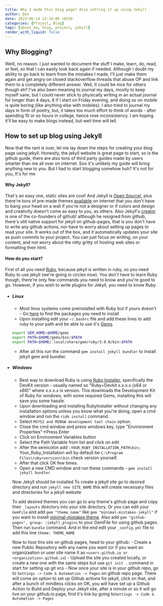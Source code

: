 ```yaml
---
title: Why I made this blog page? Also setting it up using Jekyll
author: Dev
date: 2023-06-14 22:10:00 +0530
categories: [Project, Blog]
tags: [about_me, blog, project, jekyll]
render_with_liquid: false
---
```


## Why Blogging?
Welll, no reason. I just wanted to document the stuff I make, learn, do, read, or feel, so that I can easily look back again if needed. Although I doubt my ability to go back to learn from the mistakes I made, I'll just make them again and get angry on closed stackoverflow threads that abuse OP and link them to a completely different answer. 
Well, It could be nice for others though eh? 
I've also been meaning to journal my days, mostly to keep myself sane, but I could never stick to physically writing in an actual journal for longer than 4 days, 6 if I start on Friday evening, and doing so on mobile is quite boring (like anything else with mobiles). I also tried to journal my days in form of poetry, but, it takes too much effort to think of words - after spending 10 or so hours in college, hence rose inconsistency. I am hoping it'll be easy to make blogs instead, but well time will tell.

## How to set up blog using Jekyll
Now that the rant is over, let me lay down the steps for creating your blog page using jekyll. Honestly, the jekyll website is great page to start, so is the github guide, there are also tons of third party guides made by users smarter than me all over on internet. Soo it's unlikely my guide will bring anything new to you. But I had to start blogging somehow huh? It's not for you, It's for me

#### Why Jekyll? 
That's an easy one, static sites are cool! And Jekyll is [Open Source!](https://github.com/jekyll/jekyll), plus there're tons of pre-made themes [available](https://github.com/topics/jekyll-theme) on internet that you don't have to bang your head on a wall if you're not a designer or if colors and design and creativity doesn't come as easy to you, as others. Also Jekyll's [creator](https://en.wikipedia.org/wiki/Tom_Preston-Werner#) is one of the co-founders of github! although he resigned from github, there's still native support for jekyll on github-pages, that is you don't have to write any github actions, nor have to worry about setting up pages to read your site. It works out of the box, and it automatically updates your site as push commits to your project. You can just focus on writing, on your content, and not worry about the nitty gritty of hosting web sites or formatting their html. 

#### How do you start?
First of all you need [Ruby](https://www.ruby-lang.org/en/), because jekyll is written in ruby, so you need Ruby to use jekyll (we're going in circles now). You don't have to learn Ruby though, there're only few commands you need to know and you're good to go. However, if you wish to write plugins for Jekyll, you need to know Ruby.
- ##### Linux
    - Most linux systems come preinstalled with Ruby but if yours doesn't - Go [here](https://www.ruby-lang.org/en/documentation/installation/#package-management-systems) to find the packages you need to install
    - Upon installing edit your ``~/.bashrc`` file and add these lines to add ruby to your path and be able to use it's [Gems](https://guides.rubygems.org/what-is-a-gem/). 
    ``` bash
    export GEM_HOME=$HOME/gems
    export PATH=$HOME/gems/bin:$PATH
    export PATH=$HOME/.local/share/gem/ruby/3.0.0/bin:$PATH
    ```
    - After all this run the command ``gem install jekyll bundler`` to install jekyll gem and bundler.
- ##### Windows
    - Best way to download Ruby is using [Ruby Installer](https://rubyinstaller.org/downloads), specifically the DevKit version - usually named so "Ruby+Devkit x.x.x.x (x64 or x86)" where x.x.x.x is version. This downloads the Development Kit of Ruby for windows, with some required Gems, installing this will save you some hassle.
    - Upon downloading and installing RubyInstaller without changing any installation options unless you know what you're doing, open a cmd window and run the ``ridk install`` command.
    - Select ``MSYS2 and MINGW development tool chain`` option.
    - Close the cmd window and press windows key, type "Environment Properties"->Press Enter
    - Click on Environment Variables button
    - Select the Path Variable from list and click on edit
    - After the semicolon add ``;YOUR_RUBY_INSTALLATION_PATH\bin;`` Your_Ruby_Installation will by default be ``C:\Program Files\ruby<version>\bin`` check version yourself.
    - After that click OK few times.
    - Open a new CMD window and run these commands - ``gem install jekyll bundler``

    Now Jekyll should be installed
    To create a jekyll site go to desired directory and run
    ``jekyll new SITE_NAME``
    this will create necessary files and directories for a jekyll website

    To add desired themes you can go to any theme's github page and copy their ``_layouts`` directory into your site directory. Or you can edit your ``GemFile`` and add ``gem "theme_name"`` like ``gem "minimal-mistakes-jekyll"`` if you want to install [minimal-mistakes theme](https://mmistakes.github.io/minimal-mistakes/). Also add 
    ``gem "github-pages", group: :jekyll_plugins`` to your GemFile for using github pages. Then run ``bundle`` command. And in the end edit your ``_config.yml`` file to add this line ``theme: THEME_NAME``

    Now to host this site on github pages, head to your github: 
        - Create a new Public Repository with any name you want (or if you want an organizaation or user site name it as ``<user>.github.io or <organization>.github.io``) 
        - Upload the site you created locally, or create a new one with the same steps but use ``git init .`` command in start for setting up git vcs
        - Now once your site is in your github repo, go to ``Settings -> Code & Automation -> Pages`` on github repo page. There will come an option to set up Github actions for jekyll, click on that, and after a bunch of mindless clicks on OK, you will have set up a Github Action to Build and Deploy your Jekyll site, after a minute or so it will go live on your github.io page, find it's link by going to``Settings -> Code & Automation -> Pages`` 
